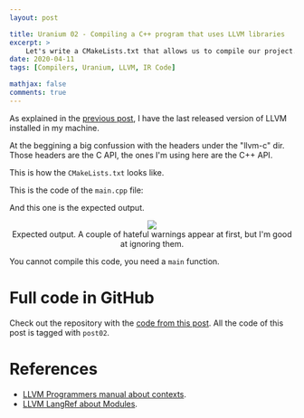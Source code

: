 ```yaml
---
layout: post

title: Uranium 02 - Compiling a C++ program that uses LLVM libraries
excerpt: >
    Let's write a CMakeLists.txt that allows us to compile our project.
date: 2020-04-11
tags: [Compilers, Uranium, LLVM, IR Code]

mathjax: false
comments: true
---
```


As explained in the [previous post][prevPost], I have the last released
version of LLVM installed in my machine.

At the beggining a big confussion with the headers under the "llvm-c" dir.
Those headers are the C API, the ones I'm using here are the C++ API.

This is how the `CMakeLists.txt` looks like.
<script src="https://emgithub.com/embed.js?target=https%3A%2F%2Fgithub.com%2Fguiferviz%2Furanium%2Fblob%2Fpost02%2FCMakeLists.txt&style=github&showBorder=on&showLineNumbers=on&showFileMeta=on"></script>

This is the code of the `main.cpp` file:
<script src="https://emgithub.com/embed.js?target=https%3A%2F%2Fgithub.com%2Fguiferviz%2Furanium%2Fblob%2Fpost02%2Fsrc%2Fmain.cpp&style=github&showBorder=on&showLineNumbers=on&showFileMeta=on"></script>

And this one is the expected output.

<div style="text-align: center">
<img src="/assets/images/2020_04_11_expected_output.png" />
<figcaption>
Expected output.
A couple of hateful warnings appear at first, but I'm good at ignoring them.
</figcaption>
</div>

You cannot compile this code, you need a `main` function.


# Full code in GitHub

Check out the repository with the [code from this post][repo].
All the code of this post is tagged with `post02`.


# References

* [LLVM Programmers manual about contexts][llvmCtx].
* [LLVM LangRef about Modules][llvmModule].


[prevPost]: /2020/04/10/uranium-01-compiling-llvm.html
[repo]: https://github.com/guiferviz/uranium/tree/post02
[llvmCtx]: https://releases.llvm.org/10.0.0/docs/ProgrammersManual.html#achieving-isolation-with-llvmcontext
[llvmModule]: https://releases.llvm.org/10.0.0/docs/LangRef.html#module-structure

